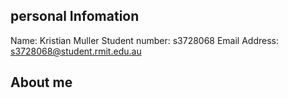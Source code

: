 ## personal Infomation
Name: Kristian Muller
Student number: s3728068
Email Address: s3728068@student.rmit.edu.au
## About me

